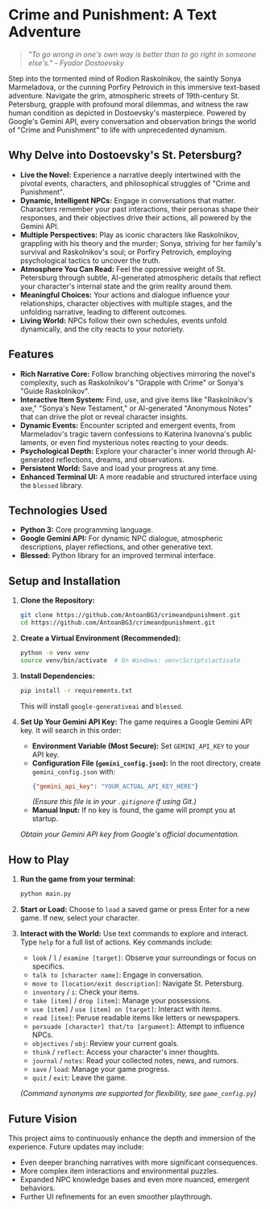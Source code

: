 # Crime and Punishment: A Text Adventure

> *"To go wrong in one's own way is better than to go right in someone else's." - Fyodor Dostoevsky*

Step into the tormented mind of Rodion Raskolnikov, the saintly Sonya Marmeladova, or the cunning Porfiry Petrovich in this immersive text-based adventure. Navigate the grim, atmospheric streets of 19th-century St. Petersburg, grapple with profound moral dilemmas, and witness the raw human condition as depicted in Dostoevsky's masterpiece. Powered by Google's Gemini API, every conversation and observation brings the world of "Crime and Punishment" to life with unprecedented dynamism.

## Why Delve into Dostoevsky's St. Petersburg?

* **Live the Novel:** Experience a narrative deeply intertwined with the pivotal events, characters, and philosophical struggles of "Crime and Punishment".
* **Dynamic, Intelligent NPCs:** Engage in conversations that matter. Characters remember your past interactions, their personas shape their responses, and their objectives drive their actions, all powered by the Gemini API.
* **Multiple Perspectives:** Play as iconic characters like Raskolnikov, grappling with his theory and the murder; Sonya, striving for her family's survival and Raskolnikov's soul; or Porfiry Petrovich, employing psychological tactics to uncover the truth.
* **Atmosphere You Can Read:** Feel the oppressive weight of St. Petersburg through subtle, AI-generated atmospheric details that reflect your character's internal state and the grim reality around them.
* **Meaningful Choices:** Your actions and dialogue influence your relationships, character objectives with multiple stages, and the unfolding narrative, leading to different outcomes.
* **Living World:** NPCs follow their own schedules, events unfold dynamically, and the city reacts to your notoriety.

## Features

* **Rich Narrative Core:** Follow branching objectives mirroring the novel's complexity, such as Raskolnikov's "Grapple with Crime" or Sonya's "Guide Raskolnikov".
* **Interactive Item System:** Find, use, and give items like "Raskolnikov's axe," "Sonya's New Testament," or AI-generated "Anonymous Notes" that can drive the plot or reveal character insights.
* **Dynamic Events:** Encounter scripted and emergent events, from Marmeladov's tragic tavern confessions to Katerina Ivanovna's public laments, or even find mysterious notes reacting to your deeds.
* **Psychological Depth:** Explore your character's inner world through AI-generated reflections, dreams, and observations.
* **Persistent World:** Save and load your progress at any time.
* **Enhanced Terminal UI:** A more readable and structured interface using the `blessed` library.

## Technologies Used

* **Python 3:** Core programming language.
* **Google Gemini API:** For dynamic NPC dialogue, atmospheric descriptions, player reflections, and other generative text.
* **Blessed:** Python library for an improved terminal interface.

## Setup and Installation

1.  **Clone the Repository:**
    ```bash
    git clone https://github.com/AntoanBG3/crimeandpunishment.git
    cd https://github.com/AntoanBG3/crimeandpunishment.git
    ```
2.  **Create a Virtual Environment (Recommended):**
    ```bash
    python -m venv venv
    source venv/bin/activate  # On Windows: venv\Scripts\activate
    ```
3.  **Install Dependencies:**
    ```bash
    pip install -r requirements.txt 
    ```
    This will install `google-generativeai` and `blessed`.
4.  **Set Up Your Gemini API Key:**
    The game requires a Google Gemini API key. It will search in this order:
    * **Environment Variable (Most Secure):** Set `GEMINI_API_KEY` to your API key.
    * **Configuration File (`gemini_config.json`):** In the root directory, create `gemini_config.json` with:
        ```json
        {"gemini_api_key": "YOUR_ACTUAL_API_KEY_HERE"}
        ```
        *(Ensure this file is in your `.gitignore` if using Git.)*
    * **Manual Input:** If no key is found, the game will prompt you at startup.

    *Obtain your Gemini API key from Google's official documentation.*

## How to Play

1.  **Run the game from your terminal:**
    ```bash
    python main.py
    ```
   
2.  **Start or Load:** Choose to `load` a saved game or press Enter for a new game. If new, select your character.
3.  **Interact with the World:**
    Use text commands to explore and interact. Type `help` for a full list of actions. Key commands include:

    * `look` / `l` / `examine [target]`: Observe your surroundings or focus on specifics.
    * `talk to [character name]`: Engage in conversation.
    * `move to [location/exit description]`: Navigate St. Petersburg.
    * `inventory` / `i`: Check your items.
    * `take [item]` / `drop [item]`: Manage your possessions.
    * `use [item]` / `use [item] on [target]`: Interact with items.
    * `read [item]`: Peruse readable items like letters or newspapers.
    * `persuade [character] that/to [argument]`: Attempt to influence NPCs.
    * `objectives` / `obj`: Review your current goals.
    * `think` / `reflect`: Access your character's inner thoughts.
    * `journal` / `notes`: Read your collected notes, news, and rumors.
    * `save` / `load`: Manage your game progress.
    * `quit` / `exit`: Leave the game.

    *(Command synonyms are supported for flexibility, see `game_config.py`)*

## Future Vision

This project aims to continuously enhance the depth and immersion of the experience. Future updates may include:

* Even deeper branching narratives with more significant consequences.
* More complex item interactions and environmental puzzles.
* Expanded NPC knowledge bases and even more nuanced, emergent behaviors.
* Further UI refinements for an even smoother playthrough.